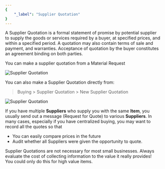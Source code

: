 ```yaml
---
{
	"_label": "Supplier Quotation"
}
---
```

A Supplier Quotation is a formal statement of promise by potential supplier to supply the goods or services required by a buyer, at specified prices, and within a specified period. A quotation may also contain terms of sale and payment, and warranties. Acceptance of quotation by the buyer constitutes an agreement binding on both parties.


You can make a supplier quotation from a Material Request



![Supplier Quotation](img/supplier-quotation-f.jpg)



You can also make a Supplier Quotation directly from:

> Buying > Supplier Quotation > New Supplier Quotation



![Supplier Quotation](img/supplier-quotation.png)




If you have multiple **Suppliers** who supply you with the same **Item**, you usually send out a message (Request for Quote) to various **Suppliers**. In many cases, especially if you have centralized buying, you may want to record all the quotes so that 

- You can easily compare prices in the future 
- Audit whether all Suppliers were given the opportunity to quote.

Supplier Quotations are not necessary for most small businesses. Always evaluate the cost of collecting information to the value it really provides! You could only do this for high value items.

